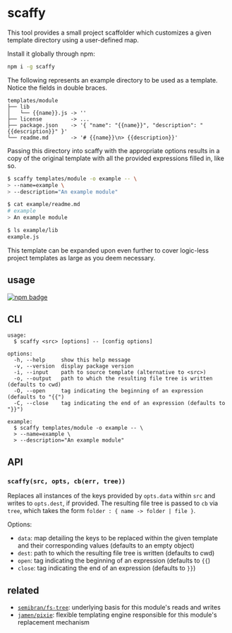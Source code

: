 # scaffy
This tool provides a small project scaffolder which customizes a given template directory using a user-defined map.

Install it globally through npm:

```sh
npm i -g scaffy
```

The following represents an example directory to be used as a template. Notice the fields in double braces.

```
templates/module
├── lib
│   └── {{name}}.js -> ''
├── license         -> ...
├── package.json    -> '{ "name": "{{name}}", "description": "{{description}}" }'
└── readme.md       -> '# {{name}}\n> {{description}}'
```

Passing this directory into scaffy with the appropriate options results in a copy of the original template with all the provided expressions filled in, like so.

```sh
$ scaffy templates/module -o example -- \
> --name=example \
> --description="An example module"

$ cat example/readme.md
# example
> An example module

$ ls example/lib
example.js
```

This template can be expanded upon even further to cover logic-less project templates as large as you deem necessary.

## usage
[![npm badge]][npm package]

## CLI
```
usage:
  $ scaffy <src> [options] -- [config options]

options:
  -h, --help     show this help message
  -v, --version  display package version
  -i, --input    path to source template (alternative to <src>)
  -o, --output   path to which the resulting file tree is written (defaults to cwd)
  -O, --open     tag indicating the beginning of an expression (defaults to "{{")
  -C, --close    tag indicating the end of an expression (defaults to "}}")

example:
  $ scaffy templates/module -o example -- \
  > --name=example \
  > --description="An example module"
```

## API

### `scaffy(src, opts, cb(err, tree))`
Replaces all instances of the keys provided by `opts.data` within `src` and writes to `opts.dest`, if provided. The resulting file tree is passed to `cb` via `tree`, which takes the form `folder : { name -> folder | file }`.

Options:
* `data`: map detailing the keys to be replaced within the given template and their corresponding values (defaults to an empty object)
* `dest`: path to which the resulting file tree is written (defaults to cwd)
* `open`: tag indicating the beginning of an expression (defaults to `{{`)
* `close`: tag indicating the end of an expression (defaults to `}}`)

## related
* [`semibran/fs-tree`][semibran/fs-tree]: underlying basis for this module's reads and writes
* [`jamen/pixie`][jamen/pixie]: flexible templating engine responsible for this module's replacement mechanism

[npm badge]:        https://nodei.co/npm/scaffy.png?mini
[npm package]:      https://npmjs.com/package/scaffy
[semibran/fs-tree]: https://github.com/semibran/fs-tree
[jamen/pixie]:      https://github.com/jamen/pixie
